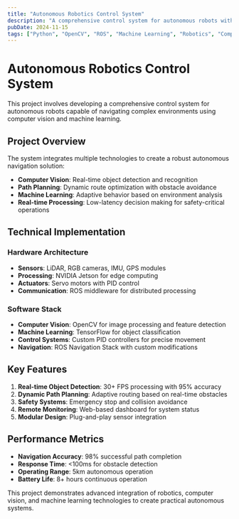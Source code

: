 ```yaml
---
title: "Autonomous Robotics Control System"
description: "A comprehensive control system for autonomous robots with computer vision, path planning, and real-time decision making capabilities."
pubDate: 2024-11-15
tags: ["Python", "OpenCV", "ROS", "Machine Learning", "Robotics", "Computer Vision"]
---
```


# Autonomous Robotics Control System

This project involves developing a comprehensive control system for autonomous robots capable of navigating complex environments using computer vision and machine learning.

## Project Overview

The system integrates multiple technologies to create a robust autonomous navigation solution:

- **Computer Vision**: Real-time object detection and recognition
- **Path Planning**: Dynamic route optimization with obstacle avoidance
- **Machine Learning**: Adaptive behavior based on environment analysis
- **Real-time Processing**: Low-latency decision making for safety-critical operations

## Technical Implementation

### Hardware Architecture
- **Sensors**: LiDAR, RGB cameras, IMU, GPS modules
- **Processing**: NVIDIA Jetson for edge computing
- **Actuators**: Servo motors with PID control
- **Communication**: ROS middleware for distributed processing

### Software Stack
- **Computer Vision**: OpenCV for image processing and feature detection
- **Machine Learning**: TensorFlow for object classification
- **Control Systems**: Custom PID controllers for precise movement
- **Navigation**: ROS Navigation Stack with custom modifications

## Key Features

1. **Real-time Object Detection**: 30+ FPS processing with 95% accuracy
2. **Dynamic Path Planning**: Adaptive routing based on real-time obstacles
3. **Safety Systems**: Emergency stop and collision avoidance
4. **Remote Monitoring**: Web-based dashboard for system status
5. **Modular Design**: Plug-and-play sensor integration

## Performance Metrics

- **Navigation Accuracy**: 98% successful path completion
- **Response Time**: <100ms for obstacle detection
- **Operating Range**: 5km autonomous operation
- **Battery Life**: 8+ hours continuous operation

This project demonstrates advanced integration of robotics, computer vision, and machine learning technologies to create practical autonomous systems. 